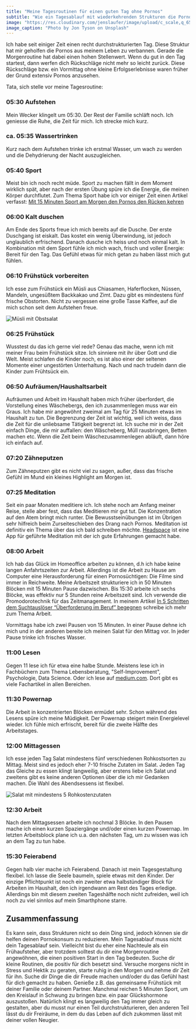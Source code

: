 ```yaml
---
title: "Meine Tagesroutinen für einen guten Tag ohne Pornos"
subtitle: "Wie ein Tagesablauf mit wiederkehrenden Strukturen die Pornos auf Distanz hält"
image: "https://res.cloudinary.com/jenslaufer/image/upload/c_scale,q_65,w_800/v1583997083/jon-tyson-JP94StOO1P8-unsplash.jpg"
image_caption: "Photo by Jon Tyson on Unsplash"
---
```


Ich habe seit einiger Zeit einen recht durchstrukturierten Tag. Diese Struktur hat mir geholfen die Pornos aus meinem Leben zu verbannen. Gerade die Morgenroutine hat dabei einen hohen Stellenwert. Wenn du gut in den Tag startest, dann werfen dich Rückschläge nicht mehr so leicht zurück. Diese Rückschläge bzw. ein Vormittag ohne kleine Erfolgserlebnisse waren früher der Grund extensiv Pornos anzusehen.

Tata, sich stelle vor meine Tagesroutine:

### 05:30 Aufstehen

Mein Wecker klingelt um 05:30. Der Rest der Familie schläft noch. Ich geniesse die Ruhe, die Zeit für mich. Ich strecke mich kurz.

### ca. 05:35 Wassertrinken

Kurz nach dem Aufstehen trinke ich erstmal Wasser, um wach zu werden und die Dehydrierung der Nacht auszugleichen.

### 05:40 Sport

Meist bin ich noch recht müde. Sport zu machen fällt in dem Moment wirklich spät, aber nach der ersten Übung spüre ich die Energie, die meinen Körper durchflutet. Zum Thema Sport habe ich vor einiger Zeit einen Artikel verfasst: [Mit 15 Minuten Sport am Morgen den Pornos den Rücken kehren](/blog/mit_15_minuten_sport_morgens_den_pornos_den_ruecken_kehren.html)

### 06:00 Kalt duschen

Am Ende des Sports freue ich mich bereits auf die Dusche. Der erste Duschgang ist eiskalt. Das kostet ein wenig Überwindung, ist jedoch unglaublich erfrischend. Danach dusche ich heiss und noch einmal kalt. In Kombination mit dem Sport fühle ich mich wach, frisch und voller Energie: Bereit für den Tag. Das Gefühl etwas für mich getan zu haben lässt mich gut fühlen.

### 06:10 Frühstück vorbereiten

Ich esse zum Frühstück ein Müsli aus Chiasamen, Haferflocken, Nüssen, Mandeln, ungesüßtem Backkakao und Zimt. Dazu gibt es mindestens fünf frische Obstorten. Nicht zu vergessen eine große Tasse Kaffee, auf die mich schon seit dem Aufstehen freue.

![Müsli mit Obstsalat](https://res.cloudinary.com/jenslaufer/image/upload/c_scale,w_600/v1583999731/IMG_20190216_094053._jpg.jpg)

### 06:25 Frühstück

Wusstest du das ich gerne viel rede? Genau das mache, wenn ich mit meiner Frau beim Frühstück sitze. Ich sinniere mit ihr über Gott und die Welt. Meist schlafen die Kinder noch, es ist also einer der seltenen Momente einer ungestörten Unterhaltung. Nach und nach trudeln dann die Kinder zum Frühtsück ein.

### 06:50 Aufräumen/Haushaltsarbeit

Aufräumen und Arbeit im Haushalt haben mich früher überfordert, die Vorstellung eines Wäschebergs, den ich zusammenlegen muss war ein Graus. Ich habe mir angewöhnt zweimal am Tag für 25 Minuten etwas im Haushalt zu tun. Die Begrenzung der Zeit ist wichtig, weil ich weiss, dass die Zeit für die unliebsame Tätigkeit begrenzt ist. Ich suche mir in der Zeit einfach Dinge, die mir auffallen: den Wäscheberg, Müll rausbringen, Betten machen etc. Wenn die Zeit beim Wäschezusammenlegen abläuft, dann höre ich einfach auf.

### 07:20 Zähneputzen

Zum Zähneputzen gibt es nicht viel zu sagen, außer, dass das frische Gefühl im Mund ein kleines Highlight am Morgen ist.

### 07:25 Meditation

Seit ein paar Monaten meditiere ich. Ich stehe noch am Anfang meiner Reise, stelle aber fest, dass das Meditieren mir gut tut. Die Konzentration auf den Atem bringt mich runter. Die Bewusstseinübungen ist im Übrigen sehr hilfreich beim Zurseiteschieben des Drang nach Pornos. Meditation ist definitiv ein Thema über das ich bald schreiben möchte.
[Headspace](https://www.headspace.com/) ist eine App für geführte Meditation mit der ich gute Erfahrungen gemacht habe.

### 08:00 Arbeit

Ich hab das Glück im Homeoffice arbeiten zu können, d.h ich habe keine langen Anfahrtszeiten zur Arbeit. Allerdings ist die Arbeit zu Hause am Computer eine Herausforderung für einen Pornosüchtigen: Die Filme sind immer in Reichweite.
Meine Arbeitszeit strukturiere ich in 50 Minuten Blöcken mit 15 Minuten Pause dazwischen. Bis 15:30 arbeite ich sechs Blöcke, was effektiv nur 5 Stunden reine Arbeitszeit sind. Ich verwende die Promodorotechnik für das Zeitmanagement. In meinem Artikel [In 5 Schritten dem Suchtauslöser “Überforderung im Beruf” begegnen](https://poretreat.de/blog/In_5_schritten_dem_suchtausloeser_ueberforderung_im_beruf_begegnen.html) schreibe ich mehr zum Thema Arbeit.

Vormittags habe ich zwei Pausen von 15 Minuten. In einer Pause dehne ich mich und in der anderen bereite ich meinen Salat für den Mittag vor. In jeder Pause trinke ich frisches Wasser.

### 11:00 Lesen

Gegen 11 lese ich für etwa eine halbe Stunde. Meistens lese ich in Fachbüchern zum Thema Lebensberatung,
"Self-Improvement", Psychologie, Data Science. Oder ich lese auf [medium.com](https://medium.com). Dort gibt es viele Fachartikel in allen Bereichen.

### 11:30 Powernap

Die Arbeit in konzentrierten Blöcken ermüdet sehr. Schon während des Lesens spüre ich meine Müdigkeit. Der Powernap steigert mein Energielevel wieder. Ich fühle mich erfrischt, bereit für die zweite Hälfte des Arbeitstages.

### 12:00 Mittagessen

Ich esse jeden Tag Salat mindestens fünf verschiedenen Rohkostsorten zu Mittag. Meist sind es jedoch eher 7-10 frische Zutaten im Salat. Jeden Tag das Gleiche zu essen klingt langweilig, aber erstens liebe ich Salat und zweitens gibt es keine anderen Optionen über die ich mir Gedanken machen. Die Wahl des Abendsessens ist flexibel.

![Salat mit mindestens 5 Rohkostenzutaten](https://res.cloudinary.com/jenslaufer/image/upload/c_scale,q_65,w_800/v1583999731/IMG_20190216_130820.jpg)

### 12:30 Arbeit

Nach dem Mittagsessen arbeite ich nochmal 3 Blöcke. In den Pausen mache ich einen kurzen Spaziergänge und/oder einen kurzen Powernap. Im letzten Arbeitsblock plane ich u.a. den nächsten Tag, um zu wissen was ich an dem Tag zu tun habe.

### 15:30 Feierabend

Gegen halb vier mache ich Feierabend. Danach ist mein Tagesgestaltung flexibel. Ich lasse die Seele baumeln, spiele etwas mit den Kinder. Der einzige Pflichtpunkt ist noch ein zweiter etwa halbstündiger Block für Arbeiten im Haushalt, den ich irgendwann am Rest des Tages erledige. Allerdings bin mit diesem zweiten Tageshälfte noch nicht zufreiden, weil ich noch zu viel sinnlos auf mein Smarthphone starre.

## Zusammenfassung

Es kann sein, dass Strukturen nicht so dein Ding sind, jedoch können sie dir helfen deinen Pornokonsum zu reduzieren. Mein Tagesablauf muss nicht dein Tagesablauf sein. Vielleicht bist du eher eine Nachteule als ein Frühaufsteher, aber
trotzdem solltest du dir eine Morgenroutine angewöhnen, die einen positiven Start in den Tag bedeuten. Suche dir kleine Routinen, die positiv für dich besetzt sind. Versuche morgens nicht in Stress und Hektik zu geraten, starte ruhig in den Morgen und nehme dir Zeit für ihn. Suche dir Dinge die dir Freude machen und/oder du das Gefühl hast für dich gemacht zu haben. Genieße z.B. das gemeinsame Frühstück mit deiner Familie oder deinem Partner. Manchmal reichen 5 Minuten Sport, um den Kreislauf in Schwung zu bringen bzw. ein paar Glückshormone auszustoßen. Natürlich klingt es langweilig den Tag immer gleich zu gestalten, aber du musst nur einen Teil durchstrukturieren, den anderen Teil lässt du dir Freiräume, in dem du das Leben auf dich zukommen lässt mit deiner vollen Neugier.
